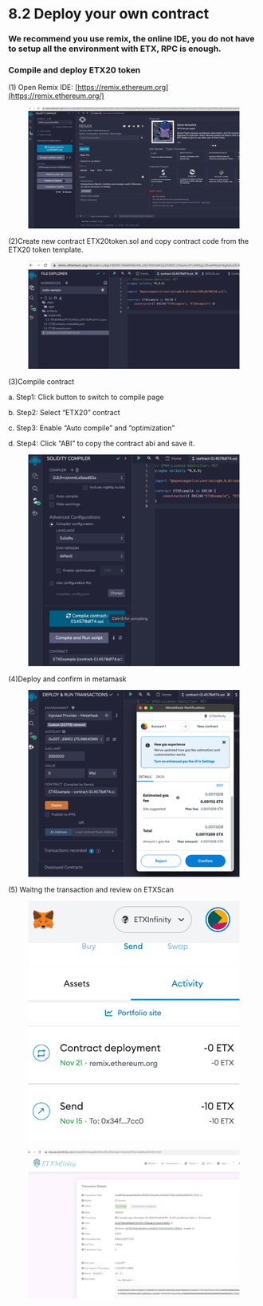 # 8.2 Deploy your own contract

### We recommend you use remix, the online IDE, you do not have to setup all the environment with ETX, RPC is enough.

### Compile and deploy ETX20 token

(1) Open Remix IDE: [https://remix.ethereum.org](https://remix.ethereum.org/)

<figure><img src="../.gitbook/assets/image (2).png" alt=""><figcaption></figcaption></figure>

(2)Create new contract ETX20token.sol and copy contract code from the ETX20 token template.

<figure><img src="../.gitbook/assets/image (4).png" alt=""><figcaption></figcaption></figure>

(3)Compile contract

a. Step1: Click button to switch to compile page

b. Step2: Select “ETX20” contract

c. Step3: Enable “Auto compile” and “optimization”

d. Step4: Click “ABI” to copy the contract abi and save it.

<figure><img src="../.gitbook/assets/image.png" alt=""><figcaption></figcaption></figure>

(4)Deploy and confirm in metamask

<figure><img src="../.gitbook/assets/image (3).png" alt=""><figcaption></figcaption></figure>

(5) Waitng the transaction and review on ETXScan

<figure><img src="../.gitbook/assets/image (5).png" alt=""><figcaption></figcaption></figure>

<figure><img src="../.gitbook/assets/image (1).png" alt=""><figcaption></figcaption></figure>
